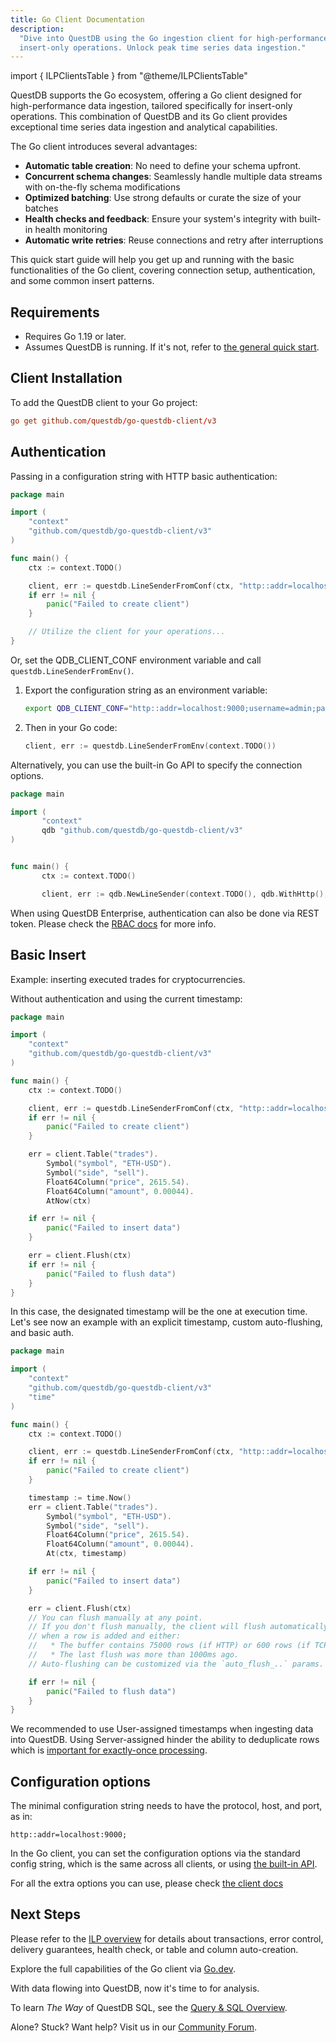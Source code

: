 ```yaml
---
title: Go Client Documentation
description:
  "Dive into QuestDB using the Go ingestion client for high-performance,
  insert-only operations. Unlock peak time series data ingestion."
---
```


import { ILPClientsTable } from "@theme/ILPClientsTable"

QuestDB supports the Go ecosystem, offering a Go client designed for
high-performance data ingestion, tailored specifically for insert-only
operations. This combination of QuestDB and its Go client provides exceptional
time series data ingestion and analytical capabilities.

The Go client introduces several advantages:

- **Automatic table creation**: No need to define your schema upfront.
- **Concurrent schema changes**: Seamlessly handle multiple data streams with
  on-the-fly schema modifications
- **Optimized batching**: Use strong defaults or curate the size of your batches
- **Health checks and feedback**: Ensure your system's integrity with built-in
  health monitoring
- **Automatic write retries**: Reuse connections and retry after interruptions

This quick start guide will help you get up and running with the basic
functionalities of the Go client, covering connection setup, authentication, and
some common insert patterns.

<ILPClientsTable language="Golang" />

## Requirements

- Requires Go 1.19 or later.
- Assumes QuestDB is running. If it's not, refer to
  [the general quick start](/docs/quick-start/).

## Client Installation

To add the QuestDB client to your Go project:

```toml
go get github.com/questdb/go-questdb-client/v3
```

## Authentication

Passing in a configuration string with HTTP basic authentication:

```Go
package main

import (
	"context"
	"github.com/questdb/go-questdb-client/v3"
)

func main() {
	ctx := context.TODO()

	client, err := questdb.LineSenderFromConf(ctx, "http::addr=localhost:9000;username=admin;password=quest;")
	if err != nil {
		panic("Failed to create client")
	}

	// Utilize the client for your operations...
}
```

Or, set the QDB_CLIENT_CONF environment variable and call
`questdb.LineSenderFromEnv()`.

1. Export the configuration string as an environment variable:
   ```bash
   export QDB_CLIENT_CONF="http::addr=localhost:9000;username=admin;password=quest;"
   ```
2. Then in your Go code:
   ```Go
   client, err := questdb.LineSenderFromEnv(context.TODO())
   ```

Alternatively, you can use the built-in Go API to specify the connection options.

 ```go
 package main

import (
        "context"
        qdb "github.com/questdb/go-questdb-client/v3"
)


func main() {
        ctx := context.TODO()

        client, err := qdb.NewLineSender(context.TODO(), qdb.WithHttp(), qdb.WithAddress("localhost:9000"), qdb.WithBasicAuth("admin", "quest"))
```


When using QuestDB Enterprise, authentication can also be done via REST token.
Please check the [RBAC docs](/docs/operations/rbac/#authentication) for more info.

## Basic Insert

Example: inserting executed trades for cryptocurrencies.

Without authentication and using the current timestamp:

```Go
package main

import (
	"context"
	"github.com/questdb/go-questdb-client/v3"
)

func main() {
	ctx := context.TODO()

	client, err := questdb.LineSenderFromConf(ctx, "http::addr=localhost:9000;")
	if err != nil {
		panic("Failed to create client")
	}

	err = client.Table("trades").
		Symbol("symbol", "ETH-USD").
		Symbol("side", "sell").
		Float64Column("price", 2615.54).
		Float64Column("amount", 0.00044).
		AtNow(ctx)

	if err != nil {
		panic("Failed to insert data")
	}

	err = client.Flush(ctx)
	if err != nil {
		panic("Failed to flush data")
	}
}
```

In this case, the designated timestamp will be the one at execution time. Let's see now an example with an explicit timestamp, custom auto-flushing, and basic auth.

```Go
package main

import (
	"context"
	"github.com/questdb/go-questdb-client/v3"
	"time"
)

func main() {
	ctx := context.TODO()

	client, err := questdb.LineSenderFromConf(ctx, "http::addr=localhost:9000;username=admin;password=quest;auto_flush_rows=100;auto_flush_interval=1000;")
	if err != nil {
		panic("Failed to create client")
	}

	timestamp := time.Now()
	err = client.Table("trades").
		Symbol("symbol", "ETH-USD").
		Symbol("side", "sell").
		Float64Column("price", 2615.54).
		Float64Column("amount", 0.00044).
		At(ctx, timestamp)

	if err != nil {
		panic("Failed to insert data")
	}

	err = client.Flush(ctx)
	// You can flush manually at any point.
	// If you don't flush manually, the client will flush automatically
	// when a row is added and either:
	//   * The buffer contains 75000 rows (if HTTP) or 600 rows (if TCP)
	//   * The last flush was more than 1000ms ago.
	// Auto-flushing can be customized via the `auto_flush_..` params.

	if err != nil {
		panic("Failed to flush data")
	}
}
```
We recommended to use User-assigned timestamps when ingesting data into QuestDB.
Using Server-assigned hinder the ability to deduplicate rows which is
[important for exactly-once processing](/docs/clients/java_ilp/#exactly-once-delivery-vs-at-least-once-delivery).

## Configuration options

The minimal configuration string needs to have the protocol, host, and port, as in:

```
http::addr=localhost:9000;
```

In the Go client, you can set the configuration options via the standard config string,
which is the same across all clients, or using [the built-in API](https://pkg.go.dev/github.com/questdb/go-questdb-client/v3#LineSenderOption).

For all the extra options you can use, please check [the client docs](https://pkg.go.dev/github.com/questdb/go-questdb-client/v3#LineSenderFromConf)


## Next Steps

Please refer to the [ILP overview](/docs/reference/api/ilp/overview) for details
about transactions, error control, delivery guarantees, health check, or table and
column auto-creation.

Explore the full capabilities of the Go client via
[Go.dev](https://pkg.go.dev/github.com/questdb/go-questdb-client/v3).

With data flowing into QuestDB, now it's time to for analysis.

To learn _The Way_ of QuestDB SQL, see the
[Query & SQL Overview](/docs/reference/sql/overview/).

Alone? Stuck? Want help? Visit us in our
[Community Forum](https://community.questdb.io/).
